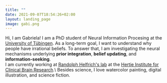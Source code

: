 ```yaml
---
title: ""
date: 2021-09-07T18:54:26+02:00
layout: landing_page
image: gabi.png
---
```

Hi, I am Gabriela! I am a PhD student of Neural Information Procesing at the <a href='https://www.neuroschool-tuebingen.de/'>University of Tübingen</a>.
As a long-term goal, I want to understand why people have irrational beliefs. 
To answer that, I am investigating the neural mechanisms underlying **prior integration**, **belief updating**, and **information-seeking**.\
I am currently working at <a href='https://helfrich-lab.com/'>Randolph Helfrich's lab</a> at the <a href='https://www.hih-tuebingen.de/en/'>Hertie Institute for Clinical Brain Research</a>.\\
Besides science, I love watercolor painting, digital illustration, and science fiction.
 

